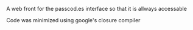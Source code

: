 A web front for the passcod.es interface so that it is allways accessable 

Code was minimized using google's closure compiler